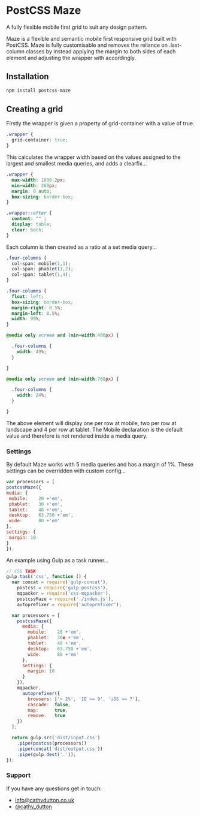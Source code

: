 # PostCSS Maze

A fully flexible mobile first grid to suit any design pattern.

[PostCSS]: https://github.com/postcss/postcss
[ci-img]:  https://travis-ci.org/cathydutton/postcss-maze.svg
[ci]:      https://travis-ci.org/cathydutton/postcss-maze


Maze is a flexible and semantic mobile first responsive grid built with PostCSS. Maze is fully customisable and removes the reliance on .last-column classes by instead applying the margin to both sides of each element and adjusting the wrapper with accordingly. 


## Installation

```js
npm install postcss-maze
```

## Creating a grid

Firstly the wrapper is given a property of grid-container with a value of true.

```css
.wrapper {
  grid-container: true;
}
```

This calculates the wrapper width based on the values assigned to the largest and smallest media queries, and adds a clearfix...

```css
.wrapper {
  max-width: 1030.2px;
  min-width: 260px;
  margin: 0 auto;
  box-sizing: border-box;
}

.wrapper::after {
  content: "" ;
  display: table;
  clear: both;
}
```
Each column is then created as a ratio at a set media query...

```css
.four-columns {
  col-span: mobile(1,1);
  col-span: phablet(1,2);
  col-span: tablet(1,4);
}
```

```css
.four-columns {
  float: left;
  box-sizing: border-box;
  margin-right: 0.5%;
  margin-left: 0.5%;
  width: 99%;
}

@media only screen and (min-width:480px) {

  .four-columns {
    width: 49%;
  }

}

@media only screen and (min-width:768px) {

  .four-columns {
    width: 24%;
  }

}
```

The above element will display one per row at mobile, two per row at landscape and 4 per row at tablet. The Mobile declaration is the default value and therefore is not rendered inside a media query.

### Settings

By default Maze works with 5 media queries and has a margin of 1%. These settings can be overridden with custom config...

```js
var processors = [
postcssMaze({
media: {
 mobile:    20 +'em',
 phablet:   30 +'em',
 tablet:    48 +'em',
 desktop:   63.750 +'em',
 wide:      80 +'em'
},
settings: {
 margin: 10
}
}),
```

An example using Gulp as a task runner...

```js
// CSS TASK
gulp.task('css', function () {
  var concat = require('gulp-concat'),
    postcss = require('gulp-postcss'),
    mqpacker = require('css-mqpacker'),
    postcssMaze = require('./index.js'),
    autoprefixer = require('autoprefixer');

  var processors = [
    postcssMaze({
      media: {
        mobile:    20 +'em',
        phablet:   30e +'em',
        tablet:    48 +'em',
        desktop:   63.750 +'em',
        wide:      80 +'em'
      },
      settings: {
        margin: 10
      }
    }),
    mqpacker,
      autoprefixer({
        browsers: ['> 2%', 'IE >= 9', 'iOS >= 7'],
        cascade:  false,
        map:      true,
        remove:   true
    })
  ];

  return gulp.src('dist/input.css')
    .pipe(postcss(processors))
    .pipe(concat('dist/output.css'))
    .pipe(gulp.dest('.'));
});


```

### Support
If you have any questions get in touch:

-   [info@cathydutton.co.uk](mailto:info@cathydutton.co.uk)
-   [@cathy_dutton](http://twitter.com/cathy_dutton)
